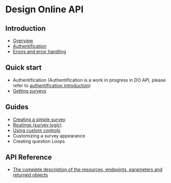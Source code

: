 # Design Online API

## Introduction

- [Overview](intro-overview.md)
- [Authentification](intro-authentification.md)
- [Errors and error handling](intro-error.md)

## Quick start

- Authentification (Authentification is a work in progress in DO API, please refer to [authentification introduction](intro-authentification.md))
- [Getting surveys](qstart-getsurveys.md)

## Guides

- [Creating a simple survey](guide-create-survey.md)
- [Routings (survey logic)](guide-routings.md)
- [Using custom controls](guide-custom-control.md)
- Customizing a survey appearance
- Creating question Loops

## API Reference

- [The complete description of the resources, endpoints, parameters and returned objects](api-reference-intro.md)
